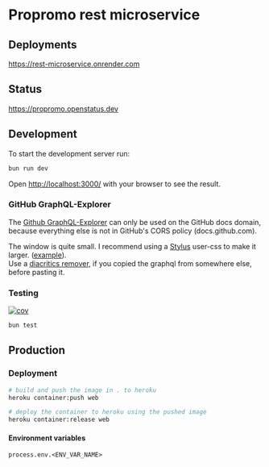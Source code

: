 # Propromo rest microservice

## Deployments

<https://rest-microservice.onrender.com>

## Status

<https://propromo.openstatus.dev>

## Development

To start the development server run:

```bash
bun run dev
```

Open <http://localhost:3000/> with your browser to see the result.

### GitHub GraphQL-Explorer

The [Github GraphQL-Explorer](https://docs.github.com/en/graphql/overview/explorer) can only be used on the GitHub docs domain, because everything else is not in GitHub's CORS policy (docs.github.com).

The window is quite small. I recommend using a [Stylus](https://chromewebstore.google.com/detail/stylus/clngdbkpkpeebahjckkjfobafhncgmne) user-css to make it larger. ([example](https://gist.github.com/jonasfroeller/c1714de2d7fb162fdef94e3f83df9d0e)).  
Use a [diacritics remover](https://pteo.paranoiaworks.mobi/diacriticsremover), if you copied the graphql from somewhere else, before pasting it.

### Testing

[![cov](https://propromo-software.github.io/propromo.rest/coverage.svg)](https://github.com/propromo-software/propromo.rest/actions)

```bash
bun test
```

## Production

### Deployment

```bash
# build and push the image in . to heroku
heroku container:push web
```

```bash
# deploy the container to heroku using the pushed image
heroku container:release web
```

#### Environment variables

`process.env.<ENV_VAR_NAME>`
